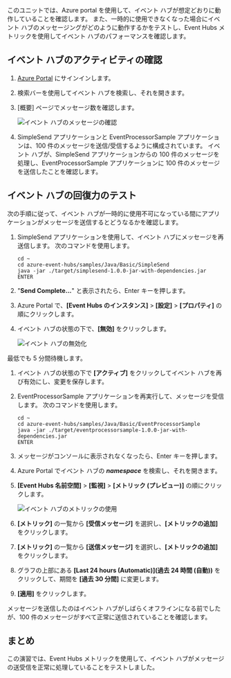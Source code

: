 このユニットでは、Azure portal を使用して、イベント ハブが想定どおりに動作していることを確認します。 また、一時的に使用できなくなった場合にイベント ハブのメッセージングがどのように動作するかをテストし、Event Hubs メトリックを使用してイベント ハブのパフォーマンスを確認します。

## <a name="view-event-hub-activity"></a>イベント ハブのアクティビティの確認

1. [Azure Portal](https://portal.azure.com?azure-portal=true) にサインインします。

1. 検索バーを使用してイベント ハブを検索し、それを開きます。

1. [概要] ページでメッセージ数を確認します。

    ![イベント ハブのメッセージの確認](../media-draft/6-view-messages.png)

1. SimpleSend アプリケーションと EventProcessorSample アプリケーションは、100 件のメッセージを送信/受信するように構成されています。 イベント ハブが、SimpleSend アプリケーションからの 100 件のメッセージを処理し、EventProcessorSample アプリケーションに 100 件のメッセージを送信したことを確認します。

## <a name="test-event-hub-resilience"></a>イベント ハブの回復力のテスト

次の手順に従って、イベント ハブが一時的に使用不可になっている間にアプリケーションがメッセージを送信するとどうなるかを確認します。

1. SimpleSend アプリケーションを使用して、イベント ハブにメッセージを再送信します。 次のコマンドを使用します。

    ```azurecli
    cd ~
    cd azure-event-hubs/samples/Java/Basic/SimpleSend
    java -jar ./target/simplesend-1.0.0-jar-with-dependencies.jar
    ENTER
    ```

1. "**Send Complete...**" と表示されたら、Enter キーを押します。

1. Azure Portal で、**[Event Hubs のインスタンス]** > **[設定]** > **[プロパティ]** の順にクリックします。

1. イベント ハブの状態の下で、**[無効]** をクリックします。

    ![イベント ハブの無効化](../media-draft/7-disable-event-hub.png)

最低でも 5 分間待機します。

1. イベント ハブの状態の下で **[アクティブ]** をクリックしてイベント ハブを再び有効にし、変更を保存します。

1. EventProcessorSample アプリケーションを再実行して、メッセージを受信します。 次のコマンドを使用します。

    ```azurecli
    cd ~
    cd azure-event-hubs/samples/Java/Basic/EventProcessorSample
    java -jar ./target/eventprocessorsample-1.0.0-jar-with-dependencies.jar
    ENTER
    ```

1. メッセージがコンソールに表示されなくなったら、Enter キーを押します。

1. Azure Portal でイベント ハブの **_namespace_** を検索し、それを開きます。 

1. **[Event Hubs 名前空間]** > **[監視]** > **[メトリック (プレビュー)]** の順にクリックします。

    ![イベント ハブのメトリックの使用](../media-draft/7-event-hub-metrics.png)

1. **[メトリック]** の一覧から **[受信メッセージ]** を選択し、**[メトリックの追加]** をクリックします。

1. **[メトリック]** の一覧から **[送信メッセージ]** を選択し、**[メトリックの追加]** をクリックします。

1. グラフの上部にある **[Last 24 hours (Automatic)]\(過去 24 時間 (自動)\)** をクリックして、期間を **[過去 30 分間]** に変更します。

1. **[適用]** をクリックします。

メッセージを送信したのはイベント ハブがしばらくオフラインになる前でしたが、100 件のメッセージがすべて正常に送信されていることを確認します。

## <a name="summary"></a>まとめ

この演習では、Event Hubs メトリックを使用して、イベント ハブがメッセージの送受信を正常に処理していることをテストしました。
